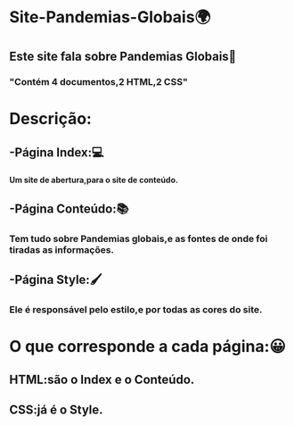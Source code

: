 # Site-Pandemias-Globais🌍
## Este site fala sobre Pandemias Globais📝
### "Contém 4 documentos,2 HTML,2 CSS"
# Descrição:
## -Página Index:💻
#### Um site de abertura,para o site de conteúdo.
## -Página Conteúdo:📚
### Tem tudo sobre Pandemias globais,e as fontes de onde foi tiradas as informações.
## -Página Style:🖌️
### Ele é responsável pelo estilo,e por todas as cores do site.
# O que corresponde a cada página:😀
## HTML:são o Index e o Conteúdo.
## CSS:já é o Style.
